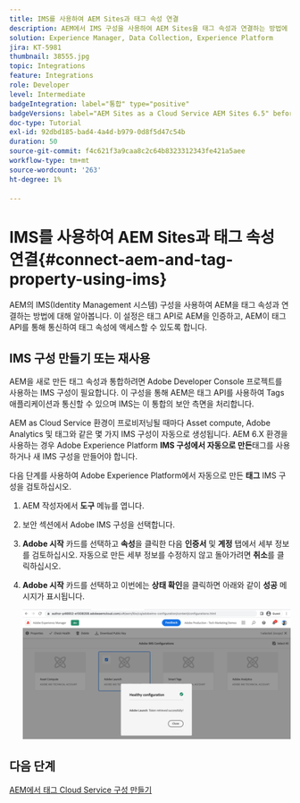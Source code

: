 ```yaml
---
title: IMS를 사용하여 AEM Sites과 태그 속성 연결
description: AEM에서 IMS 구성을 사용하여 AEM Sites을 태그 속성과 연결하는 방법에 대해 알아봅니다.
solution: Experience Manager, Data Collection, Experience Platform
jira: KT-5981
thumbnail: 38555.jpg
topic: Integrations
feature: Integrations
role: Developer
level: Intermediate
badgeIntegration: label="통합" type="positive"
badgeVersions: label="AEM Sites as a Cloud Service AEM Sites 6.5" before-title="false"
doc-type: Tutorial
exl-id: 92dbd185-bad4-4a4d-b979-0d8f5d47c54b
duration: 50
source-git-commit: f4c621f3a9caa8c2c64b8323312343fe421a5aee
workflow-type: tm+mt
source-wordcount: '263'
ht-degree: 1%

---
```


# IMS를 사용하여 AEM Sites과 태그 속성 연결{#connect-aem-and-tag-property-using-ims}

AEM의 IMS(Identity Management 시스템) 구성을 사용하여 AEM을 태그 속성과 연결하는 방법에 대해 알아봅니다. 이 설정은 태그 API로 AEM을 인증하고, AEM이 태그 API를 통해 통신하여 태그 속성에 액세스할 수 있도록 합니다.

## IMS 구성 만들기 또는 재사용

AEM을 새로 만든 태그 속성과 통합하려면 Adobe Developer Console 프로젝트를 사용하는 IMS 구성이 필요합니다. 이 구성을 통해 AEM은 태그 API를 사용하여 Tags 애플리케이션과 통신할 수 있으며 IMS는 이 통합의 보안 측면을 처리합니다.

AEM as Cloud Service 환경이 프로비저닝될 때마다 Asset compute, Adobe Analytics 및 태그와 같은 몇 가지 IMS 구성이 자동으로 생성됩니다. AEM 6.X 환경을 사용하는 경우 Adobe Experience Platform **IMS 구성에서 자동으로 만든**&#x200B;태그를 사용하거나 새 IMS 구성을 만들어야 합니다.

다음 단계를 사용하여 Adobe Experience Platform에서 자동으로 만든 **태그** IMS 구성을 검토하십시오.

1. AEM 작성자에서 **도구** 메뉴를 엽니다.
1. 보안 섹션에서 Adobe IMS 구성을 선택합니다.
1. **Adobe 시작** 카드를 선택하고 **속성**&#x200B;을 클릭한 다음 **인증서** 및 **계정** 탭에서 세부 정보를 검토하십시오. 자동으로 만든 세부 정보를 수정하지 않고 돌아가려면 **취소**&#x200B;를 클릭하십시오.
1. **Adobe 시작** 카드를 선택하고 이번에는 **상태 확인**&#x200B;을 클릭하면 아래와 같이 **성공** 메시지가 표시됩니다.

   ![태그 정상 IMS 구성](assets/adobe-launch-healthy-ims-config.png)

## 다음 단계

[AEM에서 태그 Cloud Service 구성 만들기](create-aem-launch-cloud-service.md)
